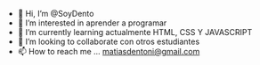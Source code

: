 - 👋 Hi, I’m @SoyDento
- 👀 I’m interested in  aprender a programar
- 🌱 I’m currently learning  actualmente HTML, CSS Y JAVASCRIPT
- 💞️ I’m looking to collaborate  con otros estudiantes
- 📫 How to reach me ...  matiasdentoni@gmail.com

<!---
SoyDento/SoyDento is a ✨ special ✨ repository because its `README.md` (this file) appears on your GitHub profile.
You can click the Preview link to take a look at your changes.
--->

